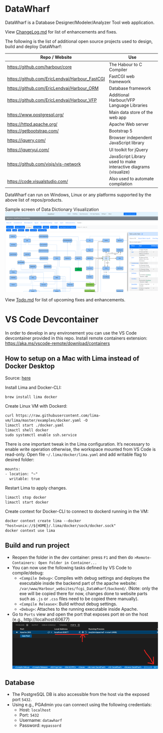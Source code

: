 # DataWharf
DataWharf is a Database Designer/Modeler/Analyzer Tool web application.  

View [ChangeLog.md](ChangeLog.md) for list of enhancements and fixes.

The following is the list of additional open source projects used to design, build and deploy DataWharf:

| Repo / Website  | Use |
| ------------- | ------------- |
| https://github.com/harbour/core                | The Habour to C Compiler |
| https://github.com/EricLendvai/Harbour_FastCGI | FastCGI web framework |
| https://github.com/EricLendvai/Harbour_ORM     | Database framework |
| https://github.com/EricLendvai/Harbour_VFP     | Additional Harbour/VFP Language Libraries |
| https://www.postgresql.org/                    | Main data store of the web app |
| https://httpd.apache.org/                      | Apache Web server |
| https://getbootstrap.com/                      | Bootstrap 5 |
| https://jquery.com/                            | Browser independent JavaScript library |
| https://jqueryui.com/                          | UI toolkit for jQuery |
| https://github.com/visjs/vis-network           | JavaScript Library used to make interactive diagrams (visualize) |
| https://code.visualstudio.com/                 | Also used to automate compilation |

DataWharf can run on Windows, Linux or any platforms supported by the above list of repos/products.

Sample screen of Data Dictionary Visualization 
![Sample screen of Data Dictionary Visualization](Sample001.png "Sample screen of Data Dictionary Visualization")

View [Todo.md](Todo.md) for list of upcoming fixes and enhancements.

# VS Code Devcontainer
In order to develop in any environement you can use the VS Code devcontainer provided in this repo.
Install remote containers extension: https://aka.ms/vscode-remote/download/containers

## How to setup on a Mac with Lima instead of Docker Desktop
Source: [here](https://georgik.rocks/how-to-develop-for-esp32-c3-with-rust-on-macos-with-lima-using-dev-container-in-vs-code/)

Install Lima and Docker-CLI:
```
brew install lima docker
```

Create Linux VM with Dockerd:

```
curl https://raw.githubusercontent.com/lima-vm/lima/master/examples/docker.yaml -O
limactl start ./docker.yaml
limactl shell docker
sudo systemctl enable ssh.service
```
There is one important tweak in the Lima configuration. It’s necessary to enable write operation otherwise, the workspace mounted from VS Code is read-only. Open file `~/.lima/docker/lima.yaml` and add writable flag to desired folder:
```
mounts:
- location: "~"
  writable: true
```
Restart Lima to apply changes.
```
limactl stop docker
limactl start docker
```

Create context for Docker-CLI to connect to dockerd running in the VM:


```
docker context create lima --docker "host=unix://${HOME}/.lima/docker/sock/docker.sock"
docker context use lima
```


## Build and run project
- Reopen the folder in the dev container: press `F1` and then do `>Remote-Containers: Open Folder in Container...`
- You can now use the following tasks defined by VS Code to compile/debug:
  - `<Compile Debug>`: Compiles with debug settings and deployes the executable inside the backend part of the apache website: `/var/www/Harbour_websites/fcgi_DataWharf/backend/`. (Note: only the exe will be copied there for now, changes done to website parts such as `.js` or `.css` files need to be copied there manually).
  - `<Compile Release>`: Build without debug settings.
  - `<Debug>`: Attaches to the running executable inside Apache.
- Go to `Ports` view and open the port that exposes port `80` on the host (e.g., http://localhost:60677)
![alt](doc/images/devcontainer-ports.png)

## Database
- The PostgreSQL DB is also accessible from the host via the exposed port `5432`.
- Using e.g., PGAdmin you can connect using the following credentials:
  - Host: `localhost`
  - Port: `5432`
  - Username: `datawharf`
  - Password: `mypassord`
